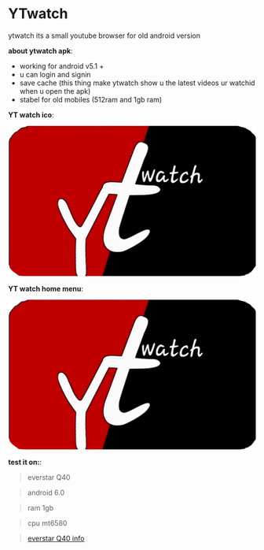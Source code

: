 # YTwatch
ytwatch its a small youtube browser for old android version

 **about ytwatch apk**:
 - working for android v5.1 +
 - u can login and signin
 - save cache (this thing make ytwatch show u the latest videos ur watchid when u open the apk)
 - stabel for old mobiles (512ram and 1gb ram) 

**YT watch ico**:
 
 ![Image](https://github.com/happyhere-TN/YTwatch/blob/main/ytwatch.png?raw=true)

**YT watch home menu**:
 
 ![Image](https://github.com/happyhere-TN/YTwatch/blob/main/ytwatch.png?raw=true)


**test it on:**:

> everstar Q40

> android 6.0

> ram 1gb

> cpu mt6580

> [everstar Q40 info](https://www.affariyet.com/smartphone-tunisie/everstar-q40-q40.html)
